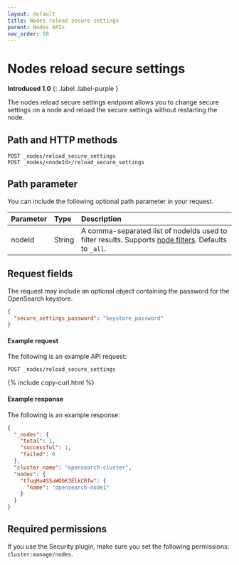 ```yaml
---
layout: default
title: Nodes reload secure settings
parent: Nodes APIs
nav_order: 50
---
```


# Nodes reload secure settings

**Introduced 1.0**
{: .label .label-purple }

The nodes reload secure settings endpoint allows you to change secure settings on a node and reload the secure settings without restarting the node.

## Path and HTTP methods

```
POST _nodes/reload_secure_settings
POST _nodes/<nodeId>/reload_secure_settings
```

## Path parameter

You can include the following optional path parameter in your request.

| Parameter | Type   | Description                                                                                                                                                                       |
| :-------- | :----- | :-------------------------------------------------------------------------------------------------------------------------------------------------------------------------------- |
| nodeId    | String | A comma-separated list of nodeIds used to filter results. Supports [node filters]({{site.url}}{{site.baseurl}}/api-reference/nodes-apis/index/#node-filters). Defaults to `_all`. |

## Request fields

The request may include an optional object containing the password for the OpenSearch keystore.

```json
{
  "secure_settings_password": "keystore_password"
}
```

#### Example request

The following is an example API request:

```
POST _nodes/reload_secure_settings
```

{% include copy-curl.html %}

#### Example response

The following is an example response:

```json
{
  "_nodes": {
    "total": 1,
    "successful": 1,
    "failed": 0
  },
  "cluster_name": "opensearch-cluster",
  "nodes": {
    "t7uqHu4SSuWObK3ElkCRfw": {
      "name": "opensearch-node1"
    }
  }
}
```

## Required permissions

If you use the Security plugin, make sure you set the following permissions: `cluster:manage/nodes`.
